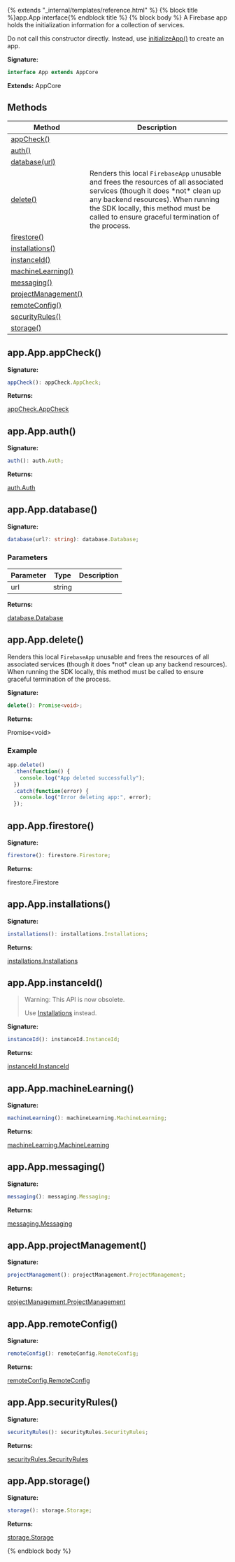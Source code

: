 {% extends "_internal/templates/reference.html" %}
{% block title %}app.App interface{% endblock title %}
{% block body %}
A Firebase app holds the initialization information for a collection of services.

Do not call this constructor directly. Instead, use [initializeApp()](./firebase-admin.app.md#initializeapp) to create an app.

<b>Signature:</b>

```typescript
interface App extends AppCore 
```
<b>Extends:</b> AppCore

## Methods

|  Method | Description |
|  --- | --- |
|  [appCheck()](./firebase-admin.app_n.app.md#appappappcheck) |  |
|  [auth()](./firebase-admin.app_n.app.md#appappauth) |  |
|  [database(url)](./firebase-admin.app_n.app.md#appappdatabase) |  |
|  [delete()](./firebase-admin.app_n.app.md#appappdelete) | Renders this local <code>FirebaseApp</code> unusable and frees the resources of all associated services (though it does \*not\* clean up any backend resources). When running the SDK locally, this method must be called to ensure graceful termination of the process. |
|  [firestore()](./firebase-admin.app_n.app.md#appappfirestore) |  |
|  [installations()](./firebase-admin.app_n.app.md#appappinstallations) |  |
|  [instanceId()](./firebase-admin.app_n.app.md#appappinstanceid) |  |
|  [machineLearning()](./firebase-admin.app_n.app.md#appappmachinelearning) |  |
|  [messaging()](./firebase-admin.app_n.app.md#appappmessaging) |  |
|  [projectManagement()](./firebase-admin.app_n.app.md#appappprojectmanagement) |  |
|  [remoteConfig()](./firebase-admin.app_n.app.md#appappremoteconfig) |  |
|  [securityRules()](./firebase-admin.app_n.app.md#appappsecurityrules) |  |
|  [storage()](./firebase-admin.app_n.app.md#appappstorage) |  |

## app.App.appCheck()

<b>Signature:</b>

```typescript
appCheck(): appCheck.AppCheck;
```
<b>Returns:</b>

[appCheck.AppCheck](./firebase-admin.appcheck_n.md#appcheckappcheck)

## app.App.auth()

<b>Signature:</b>

```typescript
auth(): auth.Auth;
```
<b>Returns:</b>

[auth.Auth](./firebase-admin.auth_n.md#authauth)

## app.App.database()

<b>Signature:</b>

```typescript
database(url?: string): database.Database;
```

### Parameters

|  Parameter | Type | Description |
|  --- | --- | --- |
|  url | string |  |

<b>Returns:</b>

[database.Database](./firebase-admin.database_n.md#databasedatabase)

## app.App.delete()

Renders this local `FirebaseApp` unusable and frees the resources of all associated services (though it does \*not\* clean up any backend resources). When running the SDK locally, this method must be called to ensure graceful termination of the process.

<b>Signature:</b>

```typescript
delete(): Promise<void>;
```
<b>Returns:</b>

Promise&lt;void&gt;

### Example


```javascript
app.delete()
  .then(function() {
    console.log("App deleted successfully");
  })
  .catch(function(error) {
    console.log("Error deleting app:", error);
  });

```

## app.App.firestore()

<b>Signature:</b>

```typescript
firestore(): firestore.Firestore;
```
<b>Returns:</b>

firestore.Firestore

## app.App.installations()

<b>Signature:</b>

```typescript
installations(): installations.Installations;
```
<b>Returns:</b>

[installations.Installations](./firebase-admin.installations_n.md#installationsinstallations)

## app.App.instanceId()

> Warning: This API is now obsolete.
> 
> Use [Installations](./firebase-admin.installations.installations.md#installations_class) instead.
> 

<b>Signature:</b>

```typescript
instanceId(): instanceId.InstanceId;
```
<b>Returns:</b>

[instanceId.InstanceId](./firebase-admin.instanceid_n.md#instanceidinstanceid)

## app.App.machineLearning()

<b>Signature:</b>

```typescript
machineLearning(): machineLearning.MachineLearning;
```
<b>Returns:</b>

[machineLearning.MachineLearning](./firebase-admin.machinelearning_n.md#machinelearningmachinelearning)

## app.App.messaging()

<b>Signature:</b>

```typescript
messaging(): messaging.Messaging;
```
<b>Returns:</b>

[messaging.Messaging](./firebase-admin.messaging_n.md#messagingmessaging)

## app.App.projectManagement()

<b>Signature:</b>

```typescript
projectManagement(): projectManagement.ProjectManagement;
```
<b>Returns:</b>

[projectManagement.ProjectManagement](./firebase-admin.projectmanagement_n.md#projectmanagementprojectmanagement)

## app.App.remoteConfig()

<b>Signature:</b>

```typescript
remoteConfig(): remoteConfig.RemoteConfig;
```
<b>Returns:</b>

[remoteConfig.RemoteConfig](./firebase-admin.remoteconfig_n.md#remoteconfigremoteconfig)

## app.App.securityRules()

<b>Signature:</b>

```typescript
securityRules(): securityRules.SecurityRules;
```
<b>Returns:</b>

[securityRules.SecurityRules](./firebase-admin.securityrules_n.md#securityrulessecurityrules)

## app.App.storage()

<b>Signature:</b>

```typescript
storage(): storage.Storage;
```
<b>Returns:</b>

[storage.Storage](./firebase-admin.storage_n.md#storagestorage)

{% endblock body %}

